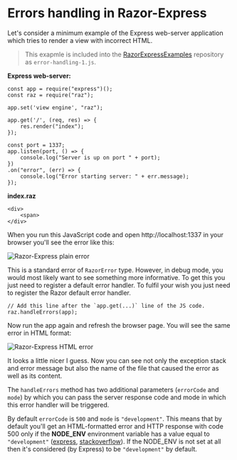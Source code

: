 # Errors handling in Razor-Express

Let's consider a minimum example of the Express web-server application which tries to render a view with incorrect HTML. 
> This exapmle is included into the [RazorExpressExamples](https://github.com/DevelAx/RazorExpressExamples) repository as `error-handling-1.js`.

**Express web-server:**
```JS
const app = require("express")();
const raz = require("raz");

app.set('view engine', "raz");

app.get('/', (req, res) => {
    res.render("index");
});

const port = 1337;
app.listen(port, () => {
    console.log("Server is up on port " + port);
})
.on("error", (err) => {
    console.log("Error starting server: " + err.message);
});
```
**index.raz**
```HTML+RAZOR
<div>
    <span>
</div>
```

When you run this JavaScript code and open http://localhost:1337 in your browser you'll see the error like this:

![Razor-Express plain error](https://github.com/DevelAx/RazorExpressExamples/blob/master/docs/error-handling-1/PlainError.jpg?raw=true)

This is a standard error of `RazorError` type. However, in debug mode, you would most likely want to see something more informative. To get this you just need to register a default error handler. To fulfil your wish you just need to register the Razor default error handler. 
```JS
// Add this line after the `app.get(...)` line of the JS code.
raz.handleErrors(app);
```
Now run the app again and refresh the browser page. You will see the same error in HTML format:

![Razor-Express HTML error](https://github.com/DevelAx/RazorExpressExamples/blob/master/docs/error-handling-1/HtmlError.jpg)

It looks a little nicer I guess. Now you can see not only the exception stack and error message but also the name of the file that caused the error as well as its content.   

The `handleErrors` method has two additional parameters (`errorCode` and `mode`) by which you can pass the server response code and mode in which this error handler will be triggered. 

By default `errorCode` is `500`  and `mode` is `"development"`. This means that by default you'll get an HTML-formatted error and HTTP response with code 500 only if the **NODE_ENV** environment variable has a value equal to `"development"` ([express](https://expressjs.com/en/advanced/best-practice-performance.html#set-node_env-to-production), [stackoverflow](https://stackoverflow.com/a/16979503/1844247)). If the NODE_ENV is not set at all then it's considered (by Express) to be `"development"` by default.


